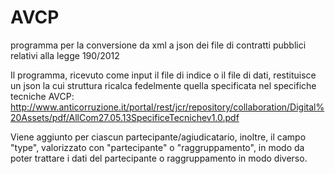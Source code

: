 # AVCP
programma per la conversione da xml a json dei file di contratti pubblici relativi alla legge 190/2012

Il programma, ricevuto come input il file di indice o il file di dati, restituisce un json la cui struttura ricalca fedelmente quella specificata nel specifiche tecniche AVCP: http://www.anticorruzione.it/portal/rest/jcr/repository/collaboration/Digital%20Assets/pdf/AllCom27.05.13SpecificeTecnichev1.0.pdf 

Viene aggiunto per ciascun partecipante/agiudicatario, inoltre, il campo "type", valorizzato con  "partecipante" o  "raggruppamento", in modo da poter trattare i dati del partecipante o raggruppamento in modo diverso. 
